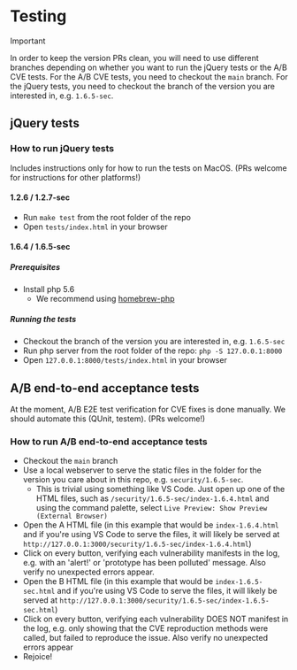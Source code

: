 # Testing

> [!IMPORTANT]
> In order to keep the version PRs clean, you will need to use different branches depending on whether you want to run the jQuery tests or the A/B CVE tests. For the A/B CVE tests, you need to checkout the `main` branch. For the jQuery tests, you need to checkout the branch of the version you are interested in, e.g. `1.6.5-sec`.

## jQuery tests

### How to run jQuery tests

Includes instructions only for how to run the tests on MacOS. (PRs welcome for instructions for other platforms!)

#### 1.2.6 / 1.2.7-sec

- Run `make test` from the root folder of the repo
- Open `tests/index.html` in your browser

#### 1.6.4 / 1.6.5-sec

##### Prerequisites

- Install php 5.6
  - We recommend using [homebrew-php](https://github.com/shivammathur/homebrew-php)

##### Running the tests

- Checkout the branch of the version you are interested in, e.g. `1.6.5-sec`
- Run php server from the root folder of the repo: `php -S 127.0.0.1:8000`
- Open `127.0.0.1:8000/tests/index.html` in your browser

## A/B end-to-end acceptance tests

At the moment, A/B E2E test verification for CVE fixes is done manually. We should automate this (QUnit, testem). (PRs welcome!)

### How to run A/B end-to-end acceptance tests

- Checkout the `main` branch
- Use a local webserver to serve the static files in the folder for the version you care about in this repo, e.g. `security/1.6.5-sec`.
  - This is trivial using something like VS Code. Just open up one of the HTML files, such as `/security/1.6.5-sec/index-1.6.4.html` and using the command palette, select `Live Preview: Show Preview (External Browser)`
- Open the A HTML file (in this example that would be `index-1.6.4.html` and if you're using VS Code to serve the files, it will likely be served at `http://127.0.0.1:3000/security/1.6.5-sec/index-1.6.4.html`)
- Click on every button, verifying each vulnerability manifests in the log, e.g. with an 'alert!' or 'prototype has been polluted' message. Also verify no unexpected errors appear.
- Open the B HTML file (in this example that would be `index-1.6.5-sec.html` and if you're using VS Code to serve the files, it will likely be served at `http://127.0.0.1:3000/security/1.6.5-sec/index-1.6.5-sec.html`)
- Click on every button, verifying each vulnerability DOES NOT manifest in the log, e.g. only showing that the CVE reproduction methods were called, but failed to reproduce the issue. Also verify no unexpected errors appear
- Rejoice!
